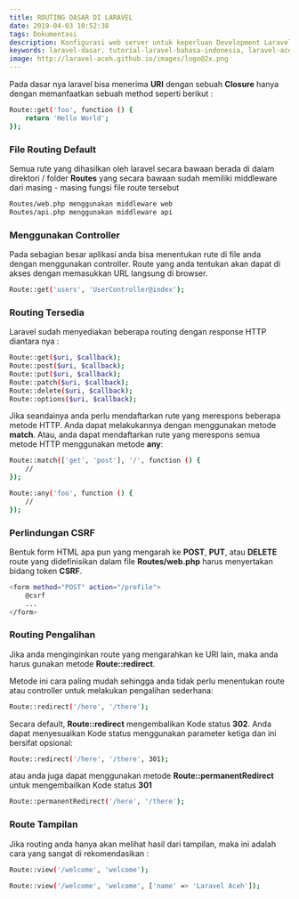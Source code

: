 ```yaml
---
title: ROUTING DASAR DI LARAVEL
date: 2019-04-03 10:52:38
tags: Dokumentasi
description: Konfigurasi web server untuk keperluan Development Laravel
keywords: laravel-dasar, tutorial-laravel-bahasa-indonesia, laravel-aceh
image: http://laravel-aceh.github.io/images/logo@2x.png
---
```


Pada dasar nya laravel bisa menerima **URI** dengan sebuah **Closure** hanya dengan memanfaatkan sebuah method seperti berikut :

``` bash
Route::get('foo', function () {
    return 'Hello World';
});
```

### File Routing Default

Semua rute yang dihasilkan oleh laravel secara bawaan berada di dalam direktori / folder **Routes** yang secara bawaan sudah memiliki middleware dari masing - masing fungsi file route tersebut

``` bash
Routes/web.php menggunakan middleware web
Routes/api.php menggunakan middleware api
```

### Menggunakan Controller

Pada sebagian besar aplikasi anda bisa menentukan rute di file anda dengan menggunakan controller. Route yang anda tentukan akan dapat di akses dengan memasukkan URL langsung di browser.

``` bash
Route::get('users', 'UserController@index');
```

### Routing Tersedia

Laravel sudah menyediakan beberapa routing dengan response HTTP diantara nya :

``` bash
Route::get($uri, $callback);
Route::post($uri, $callback);
Route::put($uri, $callback);
Route::patch($uri, $callback);
Route::delete($uri, $callback);
Route::options($uri, $callback);
```

Jika seandainya anda perlu mendaftarkan rute yang merespons beberapa metode HTTP. Anda dapat melakukannya dengan menggunakan metode **match**. Atau, anda dapat mendaftarkan rute yang merespons semua metode HTTP menggunakan metode **any**:

``` bash
Route::match(['get', 'post'], '/', function () {
    //
});

Route::any('foo', function () {
    //
});
```

### Perlindungan CSRF

Bentuk form HTML apa pun yang mengarah ke **POST**, **PUT**, atau **DELETE** route yang didefinisikan dalam file **Routes/web.php** harus menyertakan bidang token **CSRF**.

``` bash
<form method="POST" action="/profile">
    @csrf
    ...
</form>
```

### Routing Pengalihan

Jika anda menginginkan route yang mengarahkan ke URI lain, maka anda harus gunakan metode **Route::redirect**.

Metode ini cara paling mudah sehingga anda tidak perlu menentukan route atau controller untuk melakukan pengalihan sederhana:

``` bash
Route::redirect('/here', '/there');
```

Secara default, **Route::redirect** mengembalikan Kode status **302**. Anda dapat menyesuaikan Kode status menggunakan parameter ketiga dan ini bersifat opsional:

``` bash
Route::redirect('/here', '/there', 301);
```

atau anda juga dapat menggunakan metode **Route::permanentRedirect** untuk mengembailkan Kode status **301**

``` bash
Route::permanentRedirect('/here', '/there');
```

### Route Tampilan

Jika routing anda hanya akan melihat hasil dari tampilan, maka ini adalah cara yang sangat di rekomendasikan :

``` bash
Route::view('/welcome', 'welcome');

Route::view('/welcome', 'welcome', ['name' => 'Laravel Aceh']);
```